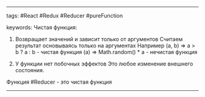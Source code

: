 ____

tags: #React #Redux #Reducer #pureFunction

keywords:
Чистая функция:
1. Возвращает значений и зависит только от аргументов
   Считаем результат основываясь только на аргументах
   Например
   (a, b) => a > b ? a : b - чистая функция
   (a) => Math.random() * a - нечистая функция
   
2. У функции нет побочных эффектов 
   Это любое изменение внешнего состояния.

Функция #Reducer - это чистая функция
_____

